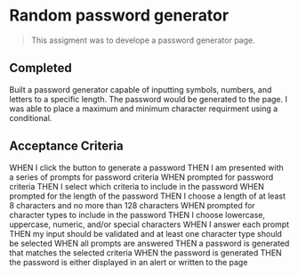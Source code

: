 # Random password generator
>This assigment was to develope a password generator page.
## Completed 
Built a password generator capable of inputting symbols, numbers, and letters to a specific length. The password would be generated to the page. I was able to place a maximum and minimum character requirment using a conditional. 
## Acceptance Criteria
WHEN I click the button to generate a password
THEN I am presented with a series of prompts for password criteria
WHEN prompted for password criteria
THEN I select which criteria to include in the password
WHEN prompted for the length of the password
THEN I choose a length of at least 8 characters and no more than 128 characters
WHEN prompted for character types to include in the password
THEN I choose lowercase, uppercase, numeric, and/or special characters
WHEN I answer each prompt
THEN my input should be validated and at least one character type should be selected
WHEN all prompts are answered
THEN a password is generated that matches the selected criteria
WHEN the password is generated
THEN the password is either displayed in an alert or written to the page

